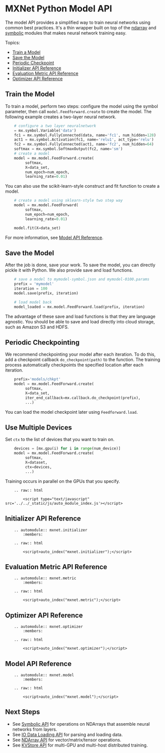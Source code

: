 # MXNet Python Model API

The model API provides a simplified way to train neural networks using common best practices.
It's a thin wrapper built on top of the [ndarray](ndarray.md) and [symbolic](symbol.md)
modules that makes neural network training easy.

Topics:

* [Train a Model](#train-a-model) 
* [Save the Model](#save-the-model)
* [Periodic Checkpoint](#periodically-checkpoint)
* [Initializer API Reference](#initializer-api-reference)
* [Evaluation Metric API Reference](#initializer-api-reference)
* [Optimizer API Reference](#optimizer-api-reference)

## Train the Model

To train a model, perform two steps: configure the model  using the symbol parameter,
then call ```model.Feedforward.create``` to create the model.
The following example creates a two-layer neural network.

```python
    # configure a two layer neuralnetwork
    = mx.symbol.Variable('data')
    fc1 = mx.symbol.FullyConnected(data, name='fc1', num_hidden=128)
    act1 = mx.symbol.Activation(fc1, name='relu1', act_type='relu')
    fc2 = mx.symbol.FullyConnected(act1, name='fc2', num_hidden=64)
    softmax = mx.symbol.SoftmaxOutput(fc2, name='sm')
    # create a model
    model = mx.model.FeedForward.create(
         softmax,
         X=data_set,
         num_epoch=num_epoch,
         learning_rate=0.01)
```
You can also use the scikit-learn-style construct and fit function to create a model.

```python
    # create a model using sklearn-style two step way
    model = mx.model.FeedForward(
         softmax,
         num_epoch=num_epoch,
         learning_rate=0.01)

    model.fit(X=data_set)
```
For more information, see [Model API Reference](#model-api-reference).

## Save the Model

After the job is done, save your work.
To save the model, you can directly pickle it with Python.
We also provide save and load functions.

```python
    # save a model to mymodel-symbol.json and mymodel-0100.params
    prefix = 'mymodel'
    iteration = 100
    model.save(prefix, iteration)

    # load model back
    model_loaded = mx.model.FeedForward.load(prefix, iteration)
```
The advantage of these save and load functions is that they are language agnostic.
You should be able to save and load directly into cloud storage, such as Amazon S3 and HDFS.

##  Periodic Checkpointing

We recommend checkpointing your model after each iteration.
To do this, add a checkpoint callback ```do_checkpoint(path)``` to the function.
The training process automatically checkpoints the specified location after
each iteration.

```python
    prefix='models/chkpt'
    model = mx.model.FeedForward.create(
         softmax,
         X=data_set,
         iter_end_callback=mx.callback.do_checkpoint(prefix),
         ...)
```
You can load the model checkpoint later using ```Feedforward.load```.

## Use Multiple Devices

Set ```ctx``` to the list of devices that you want to train on.

```python
    devices = [mx.gpu(i) for i in range(num_device)]
    model = mx.model.FeedForward.create(
         softmax,
         X=dataset,
         ctx=devices,
         ...)
```
Training occurs in parallel on the GPUs that you specify.

```eval_rst
    .. raw:: html

        <script type="text/javascript" src='../../_static/js/auto_module_index.js'></script>
```


## Initializer API Reference


```eval_rst
    .. automodule:: mxnet.initializer
        :members:

    .. raw:: html

        <script>auto_index("mxnet.initializer");</script>
```

## Evaluation Metric API Reference


```eval_rst
    .. automodule:: mxnet.metric
        :members:

    .. raw:: html

        <script>auto_index("mxnet.metric");</script>
```

## Optimizer API Reference


```eval_rst
    .. automodule:: mxnet.optimizer
        :members:

    .. raw:: html

        <script>auto_index("mxnet.optimizer");</script>
```

## Model API Reference


```eval_rst
    .. automodule:: mxnet.model
        :members:

    .. raw:: html

        <script>auto_index("mxnet.model");</script>
```

## Next Steps
* See [Symbolic API](symbol.md) for operations on NDArrays that assemble neural networks from layers.
* See [IO Data Loading API](io.md) for parsing and loading data.
* See [NDArray API](ndarray.md) for vector/matrix/tensor operations.
* See [KVStore API](kvstore.md) for multi-GPU and multi-host distributed training.